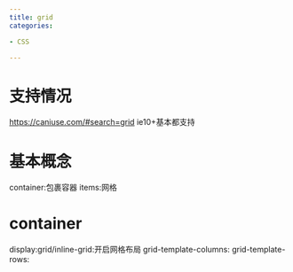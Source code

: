 ```yaml
---
title: grid
categories: 

- CSS

---
```


# 支持情况
https://caniuse.com/#search=grid
ie10+基本都支持

# 基本概念
container:包裹容器
items:网格


# container
display:grid/inline-grid:开启网格布局
grid-template-columns:
grid-template-rows:


